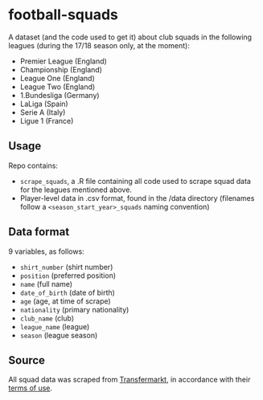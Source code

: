 football-squads
================

A dataset (and the code used to get it) about club squads in the following leagues (during the 17/18 season only, at the moment):

-   Premier League (England)
-   Championship (England)
-   League One (England)
-   League Two (England)
-   1.Bundesliga (Germany)
-   LaLiga (Spain)
-   Serie A (Italy)
-   Ligue 1 (France)

Usage
-----

Repo contains:

-   `scrape_squads`, a .R file containing all code used to scrape squad data for the leagues mentioned above.
-   Player-level data in .csv format, found in the /data directory (filenames follow a `<season_start_year>_squads` naming convention)

Data format
-----------

9 variables, as follows:

-   `shirt_number` (shirt number)
-   `position` (preferred position)
-   `name` (full name)
-   `date_of_birth` (date of birth)
-   `age` (age, at time of scrape)
-   `nationality` (primary nationality)
-   `club_name` (club)
-   `league_name` (league)
-   `season` (league season)

Source
------

All squad data was scraped from [Transfermarkt](https://www.transfermarkt.co.uk/), in accordance with their [terms of use](https://www.transfermarkt.co.uk/intern/anb).
